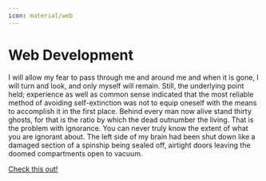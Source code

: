 ```yaml
---
icon: material/web
---
```


# Web Development

I will allow my fear to pass through me and around me and when it is gone, I will turn and look, and only myself will remain. Still, the underlying point held; experience as well as common sense indicated that the most reliable method of avoiding self-extinction was not to equip oneself with the means to accomplish it in the first place. Behind every man now alive stand thirty ghosts, for that is the ratio by which the dead outnumber the living. That is the problem with ignorance. You can never truly know the extent of what you are ignorant about. The left side of my brain had been shut down like a damaged section of a spinship being sealed off, airtight doors leaving the doomed compartments open to vacuum.

[Check this out!](https://google.com)

